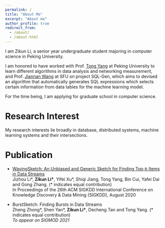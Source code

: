 ```yaml
---
permalink: /
title: "About Me"
excerpt: "About me"
author_profile: true
redirect_from: 
  - /about/
  - /about.html
---
```


I am Zikun Li, a senior year undergraduate student majoring in computer science in Peking University. 

I am honored to have worked with Prof. [Tong Yang](http://net.pku.edu.cn/~yangtong/) at Peking University to learn different algorithms in data analysis and networking measurement, and Prof. [Jiannan Wang](https://www2.cs.sfu.ca/~jnwang/) at SFU on project SQL-Gen, which aims to devised an algorithm that automatically generates SQL expressions which selects certain information from data tables for the machine learning model.

For the time being, I am applying for graduate school in computer science.

# Research Interest

My research interests lie broadly in database, distributed systems, machine learning systems and their intersections.

# Publication
- [WavingSketch: An Unbiased and Generic Sketch for Finding Top-k Items in Data Streams](https://dl.acm.org/doi/abs/10.1145/3394486.3403208)  
  Jizhou Li\*, <b>Zikun Li\*</b>, Yifei Xu\*, Shiqi Jiang, Tong Yang, Bin Cui, Yafei Dai and Gong Zhang. (\* indicates equal contribution)  
  In Proceedings of the 26th ACM SIGKDD International Conference on Knowledge Discovery & Data Mining (SIGKDD), August 2020

- BurstSketch: Finding Bursts in Data Streams  
  Zheng Zhong\*, Shen Yan\*, <b>Zikun Li\*</b>, Decheng Tan and Tong Yang. (\* indicates equal contribution)  
  *To appear on SIGMOD 2021* 

